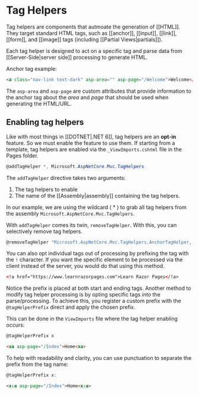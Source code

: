 # Tag Helpers

Tag helpers are components that autmoate the generation of [[HTML]]. They target standard HTML tags, such as [[anchor]], [[input]], [[link]], [[form]], and [[image]] tags (including [[Partial Views|partials]]).

Each tag helper is designed to act on a specific tag and parse data from [[Server-Side|server side]] processing to generate HTML.

Anchor tag example:
```html
<a class="nav-link text-dark" asp-area="" asp-page="/Welcome">Welcome</a>
```

The `asp-area` and `asp-page` are custom attributes that provide information to the anchor tag about the _area_ and _page_ that should be used when generating the HTML/URL.

## Enabling tag helpers

Like with most things in [[DOTNET|.NET 6]], tag helpers are an **opt-in** feature. So we must enable the feature to use them. If starting from a template, tag helpers are enabled via the `_ViewImports.cshtml` file in the Pages folder.

```csharp
@addTagHelper *, Microsoft.AspNetCore.Mvc.TagHelpers
```

The `addTagHelper` directive takes two arguments:
1. The tag helpers to enable
2. The name of the [[Assembly|assembly]] containing the tag helpers.

In our example, we are using the wildcard ( * ) to grab all tag helpers from the assembly `Microsoft.AspNetCore.Mvc.TagHelpers`.

With `addTagHelper` comes its twin, `removeTagHelper`. With this, you can selectively remove tag helpers.

```csharp
@removeTagHelper "Microsoft.AspNetCore.Mvc.TagHelpers.AnchorTagHelper, Microsoft.AspNetCore.Mvc.TagHelpers"
```

You can also opt individual tags out of processing by prefixing the tag with the `!` character. If you want the specific element to be processed via the client instead of the server, you would do that using this method.

```html
<!a href="https://www.learnrazorpages.com">Learn Razor Pages</!a>
```

Notice the prefix is placed at both start and ending tags. Another method to modify tag helper processing is by opting specific tags _into_ the parse/processing. To achieve this, you register a custom prefix with the `@tagHelperPrefix` direct and apply the chosen prefix.

This can be done in the `ViewImports` file where the tag helper enabling occurs:

```csharp
@tagHelperPrefix x
```

```html
<xa asp-page="/Index">Home<xa>
```

To help with readability and clarity, you can use punctuation to separate the prefix from the tag name:

```csharp
@tagHelperPrefix x:
```

```html
<x:a asp-page="/Index">Home<x:a>
```
